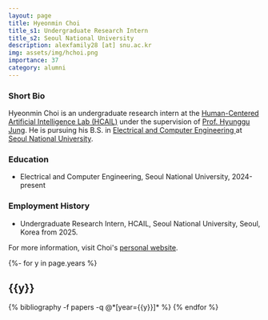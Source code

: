 ```yaml
---
layout: page
title: Hyeonmin Choi
title_s1: Undergraduate Research Intern
title_s2: Seoul National University
description: alexfamily28 [at] snu.ac.kr
img: assets/img/hchoi.png
importance: 37
category: alumni
---
```


### Short Bio
<p>Hyeonmin Choi is an undergraduate research intern at the <a href="https://hcail.snu.ac.kr">Human-Centered Artificial Intelligence Lab (HCAIL)</a> under the supervision of <a href="http://hyunggujung.com">Prof. Hyunggu Jung</a>.
He is pursuing his B.S. in <a href="https://ece.snu.ac.kr/">Electrical and Computer Engineering </a>at <a href="https://www.snu.ac.kr/">Seoul National University</a>.</p>

### Education
<ul>
<li>Electrical and Computer Engineering, Seoul National University, 2024-present</li>
</ul>

### Employment History
<ul>
<li>Undergraduate Research Intern, HCAIL, Seoul National University, Seoul, Korea from 2025.</li>
</ul>

For more information, visit Choi's [personal website](https://hyunminchoi.my.canva.site/).

<!-- _pages/publications.md -->
<div class="publications">

{%- for y in page.years %}
  <h2 class="year">{{y}}</h2>
  {% bibliography -f papers -q @*[year={{y}}]* %}
{% endfor %}
</div>
